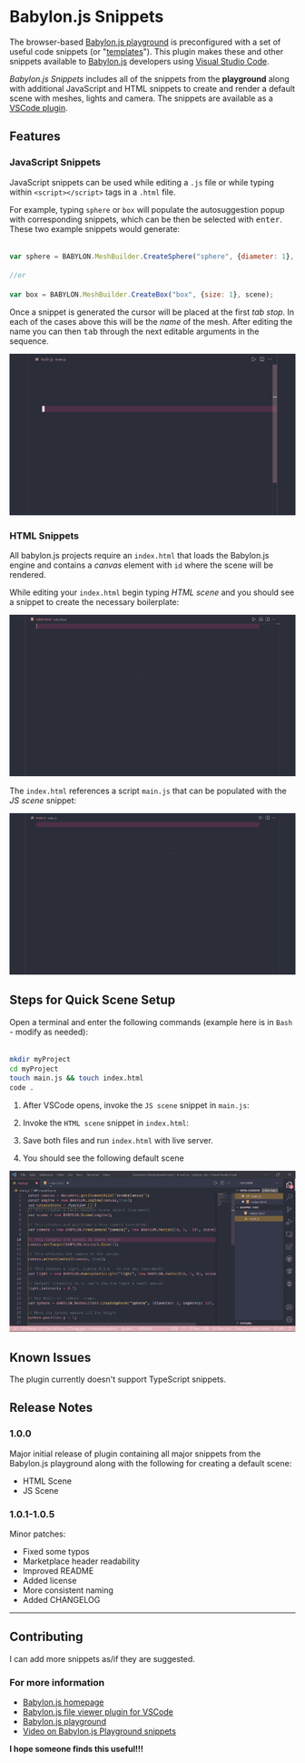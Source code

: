 # Babylon.js Snippets

The browser-based [Babylon.js playground](https://playground.babylonjs.com/) is preconfigured with a set of useful code snippets (or "[templates](https://doc.babylonjs.com/toolsAndResources/tools/playground/pgTemplates)"). This plugin makes these and other snippets available to [Babylon.js](https://www.babylonjs.com/) developers using [Visual Studio Code](https://code.visualstudio.com/).

*Babylon.js Snippets* includes all of the snippets from the **playground** along with additional JavaScript and HTML snippets to create and render a default scene with meshes, lights and camera. The snippets are available as a [VSCode plugin](https://marketplace.visualstudio.com/items?itemName=edibotopic.babylonjs-snippets).

## Features

### JavaScript Snippets

JavaScript snippets can be used while editing a `.js` file or while typing within `<script></script>` tags in a `.html` file.

For example, typing `sphere` or `box` will populate the autosuggestion popup with corresponding snippets, which can be then be selected with <kbd>enter</kbd>. These two example snippets would generate:

```js

var sphere = BABYLON.MeshBuilder.CreateSphere("sphere", {diameter: 1}, scene);

//or

var box = BABYLON.MeshBuilder.CreateBox("box", {size: 1}, scene);

```

Once a snippet is generated the cursor will be placed at the first *tab stop*. In each of the cases above this will be the *name* of the mesh. After editing the name you can then <kbd>tab</kbd> through the next editable arguments in the sequence.

![Some basic example snippets](images/snippets.gif)

### HTML Snippets

All babylon.js projects require an `index.html` that loads the Babylon.js engine and contains a *canvas* element with `id` where the scene will be rendered.

While editing your `index.html` begin typing *HTML scene* and you should see a snippet to create the necessary boilerplate:

![Generating HTML](images/html_snip.gif)

The `index.html` references a script `main.js` that can be populated with the *JS scene* snippet:

![Generating JavaScript](images/js_snip.gif)

## Steps for Quick Scene Setup

Open a terminal and enter the following commands (example here is in `Bash` - modify as needed):

```bash

mkdir myProject
cd myProject
touch main.js && touch index.html
code .

```

1. After VSCode opens, invoke the `JS scene` snippet in `main.js`:

2. Invoke the `HTML scene` snippet in `index.html`:

3. Save both files and run `index.html` with live server.

4. You should see the following default scene

![Running default scene in browser](images/serve.gif)

## Known Issues

The plugin currently doesn't support TypeScript snippets.

## Release Notes

### 1.0.0

Major initial release of plugin containing all major snippets from the Babylon.js playground along with the following for creating a default scene:

- HTML Scene
- JS Scene

### 1.0.1-1.0.5

Minor patches:

- Fixed some typos
- Marketplace header readability
- Improved README
- Added license
- More consistent naming
- Added CHANGELOG

-----------------------------------------------------------------------------------------------------------

## Contributing

I can add more snippets as/if they are suggested.

### For more information

- [Babylon.js homepage](https://www.babylonjs.com/)
- [Babylon.js file viewer plugin for VSCode](https://marketplace.visualstudio.com/items?itemName=julianchen.babylon-js-viewer)
- [Babylon.js playground](https://playground.babylonjs.com/)
- [Video on Babylon.js Playground snippets](https://youtu.be/SRvCe6N7mdE)

**I hope someone finds this useful!!!**